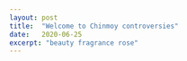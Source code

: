 ```yaml
---
layout: post
title:  "Welcome to Chinmoy controversies"
date:   2020-06-25
excerpt: "beauty fragrance rose"
---
```

